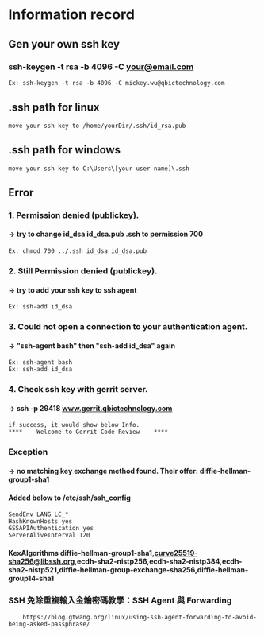 # Information record
## Gen your own ssh key
### ssh-keygen -t rsa -b 4096 -C your@email.com  
    Ex: ssh-keygen -t rsa -b 4096 -C mickey.wu@qbictechnology.com

## .ssh path for linux  
    move your ssh key to /home/yourDir/.ssh/id_rsa.pub

## .ssh path for windows  
    move your ssh key to C:\Users\[your user name]\.ssh

## Error
### 1.  Permission denied (publickey).
#### → try to change id_dsa id_dsa.pub .ssh to permission 700  
    Ex: chmod 700 ../.ssh id_dsa id_dsa.pub  

### 2. Still Permission denied (publickey).
#### → try to add your ssh key to ssh agent 
    Ex: ssh-add id_dsa
    
### 3. Could not open a connection to your authentication agent.
#### → "ssh-agent bash" then "ssh-add id_dsa" again  
    Ex: ssh-agent bash 
    Ex: ssh-add id_dsa

### 4. Check ssh key with gerrit server.
#### → ssh -p 29418 www.gerrit.qbictechnology.com
    if success, it would show below Info.
    ****    Welcome to Gerrit Code Review    ****


### Exception
#### → no matching key exchange method found. Their offer: diffie-hellman-group1-sha1
#### Added below to /etc/ssh/ssh_config
    SendEnv LANG LC_*
    HashKnownHosts yes
    GSSAPIAuthentication yes
    ServerAliveInterval 120
####    KexAlgorithms diffie-hellman-group1-sha1,curve25519-sha256@libssh.org,ecdh-sha2-nistp256,ecdh-sha2-nistp384,ecdh-sha2-nistp521,diffie-hellman-group-exchange-sha256,diffie-hellman-group14-sha1

### SSH 免除重複輸入金鑰密碼教學：SSH Agent 與 Forwarding
        https://blog.gtwang.org/linux/using-ssh-agent-forwarding-to-avoid-being-asked-passphrase/
